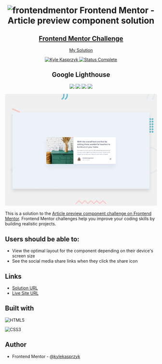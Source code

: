 <div align="center">
  <h1><img src="https://www.frontendmentor.io/static/images/logo-mobile.svg" alt="frontendmentor"> Frontend Mentor - Article preview component solution</h1>
  <h2>
    <a href="https://www.frontendmentor.io/challenges/article-preview-component-dYBN_pYFT"><strong>Frontend Mentor Challenge</strong></a>  </h2>
    <p>
    <a href="https://kylekasprzyk.github.io/Frontend-Mentor-Article-preview-component/">My Solution</a>
  </p>
</div>

<!-- bagdes -->
<div align="center">
  <!-- profile -->
  <a href="https://www.frontendmentor.io/profile/kylekasprzyk">
    <img src="https://img.shields.io/badge/Profile-Kyle%20Kasprzyk-blue" alt="Kyle Kasprzyk">
  </a>
  <!-- status -->
    <a href="#">
    <img src="https://img.shields.io/badge/Status-Complete-brightgreen" alt="Status Complete">
  </a>
  
## Google Lighthouse
![](https://img.shields.io/badge/Performance-99%25-brightgreen)
![](https://img.shields.io/badge/Accessibility-97%25-brightgreen)
![](https://img.shields.io/badge/Best%20Practices-100%25-brightgreen)
![](https://img.shields.io/badge/SEO-100%25-brightgreen)
</div>

![](./design/desktop-preview.jpg)

This is a solution to the [Article preview component challenge on Frontend Mentor](https://www.frontendmentor.io/challenges/article-preview-component-dYBN_pYFT). Frontend Mentor challenges help you improve your coding skills by building realistic projects. 

## Users should be able to:

- View the optimal layout for the component depending on their device's screen size
- See the social media share links when they click the share icon

## Links

- [Solution URL](https://www.frontendmentor.io/solutions/article-preview-component-solution-eWJ52K4oMT)
- [Live Site URL](https://kylekasprzyk.github.io/Frontend-Mentor-Article-preview-component/)

## Built with

![HTML5](https://img.shields.io/badge/html5-%23E34F26.svg?style=plastic&logo=html5&logoColor=white)

![CSS3](https://img.shields.io/badge/css3-%231572B6.svg?style=plastic&logo=css3&logoColor=white)

## Author

- Frontend Mentor - [@kylekasprzyk](https://www.frontendmentor.io/profile/kylekasprzyk)
